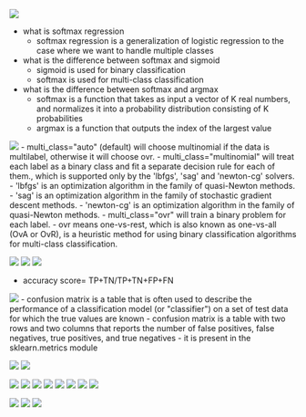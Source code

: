 ![](2023-08-01-00-43-24.png)
- what is softmax regression
    - softmax regression is a generalization of logistic regression to the case where we want to handle multiple classes
- what is the difference between softmax and sigmoid
    - sigmoid is used for binary classification
    - softmax is used for multi-class classification
- what is the difference between softmax and argmax
    - softmax is a function that takes as input a vector of K real numbers, and normalizes it into a probability distribution consisting of K probabilities
    - argmax is a function that outputs the index of the largest value

![](2023-08-01-00-48-03.png)
    - multi_class="auto" (default) will choose multinomial if the data is multilabel, otherwise it will choose ovr.
    - multi_class="multinomial" will treat each label as a binary class and fit a separate decision rule for each of them., which is supported only by the 'lbfgs', 'sag' and 'newton-cg' solvers. 
        - 'lbfgs' is an optimization algorithm in the family of quasi-Newton methods.
        - 'sag' is an optimization algorithm in the family of stochastic gradient descent methods.
        - 'newton-cg' is an optimization algorithm in the family of quasi-Newton methods.
    - multi_class="ovr" will train a binary problem for each label.
        - ovr means one-vs-rest, which is also known as one-vs-all (OvA or OvR), is a heuristic method for using binary classification algorithms for multi-class classification.

![](2023-08-01-00-52-08.png)
![](2023-08-01-00-53-36.png)
![](2023-08-01-00-53-55.png)
- accuracy score= TP+TN/TP+TN+FP+FN

![](2023-08-01-00-55-13.png)
    - confusion matrix is a table that is often used to describe the performance of a classification model (or "classifier") on a set of test data for which the true values are known
    - confusion matrix is a table with two rows and two columns that reports the number of false positives, false negatives, true positives, and true negatives
    - it is present in the sklearn.metrics module

![](2023-08-01-00-59-03.png)
![](2023-08-01-01-02-01.png)

![](2023-08-01-01-06-40.png)
![](2023-08-01-01-07-14.png)
![](2023-08-01-01-24-27.png)
![](2023-08-01-01-24-50.png) 
![](2023-08-01-01-29-12.png)
![](2023-08-01-01-30-01.png)
![](2023-08-01-01-30-17.png)
![](2023-08-01-01-33-20.png)


![](2023-08-01-01-13-26.png)
![](2023-08-01-01-19-52.png)
![](2023-08-01-01-20-02.png)